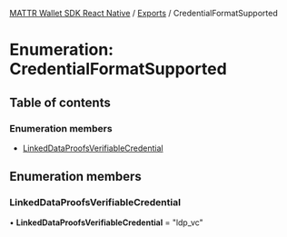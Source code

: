 [MATTR Wallet SDK React Native](../README.md) / [Exports](../modules.md) / CredentialFormatSupported

# Enumeration: CredentialFormatSupported

## Table of contents

### Enumeration members

- [LinkedDataProofsVerifiableCredential](credentialformatsupported.md#linkeddataproofsverifiablecredential)

## Enumeration members

### LinkedDataProofsVerifiableCredential

• **LinkedDataProofsVerifiableCredential** = "ldp\_vc"
